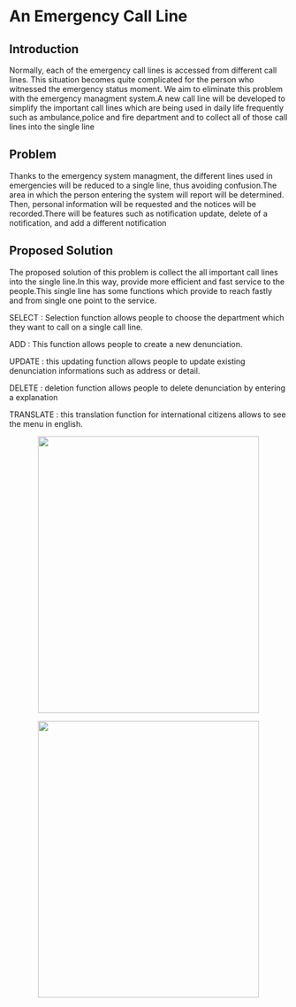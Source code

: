 # An Emergency Call Line


 ## Introduction


Normally, each of the emergency call lines is accessed from different call lines. This situation becomes quite complicated for the person who witnessed the emergency status moment. We aim to eliminate this problem with the emergency managment system.A new call line will be developed to simplify the important call lines which are being used in daily life frequently such as ambulance,police and fire department and to collect all of those call lines into the single line

## Problem

Thanks to the emergency system managment, the different lines used in emergencies will be reduced to a single line, thus avoiding confusion.The area in which the person entering the system will report will be determined. Then, personal information will be requested and the notices will be recorded.There will be features such as notification update, delete of a notification, and add a different notification

## Proposed Solution

The proposed solution of this problem is collect the all important call lines into the single line.In this way, provide more efficient and fast service to the people.This single line has some functions which provide to reach fastly and from single one point to the service.

SELECT : Selection function allows people to choose the department which they want to call on a single call line.

ADD :  This function allows people to create a new denunciation.

UPDATE : this updating function allows people to update existing denunciation informations such as address or detail.

DELETE : deletion function allows people to delete denunciation by entering a explanation

TRANSLATE : this translation function for international citizens allows to see the menu in english.
<p align="center">
<img width="400" height="500" src="https://user-images.githubusercontent.com/67913214/103598561-f8148780-4f13-11eb-85e9-e5ce20ebdecf.jpg">
</p>

<p align="center">
<img width="400" height="500" src="https://user-images.githubusercontent.com/67913214/103598569-fd71d200-4f13-11eb-9d93-e41ef3820ea5.jpg">
</p>



